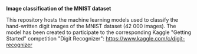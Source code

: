 **Image classification of the MNIST dataset**

This repository hosts the machine learning models used to classify the hand-written digit images of the MNIST dataset (42 000 images).
The model has been created to participate to the corresponding Kaggle "Getting Started" competition "Digit Recognizer": https://www.kaggle.com/c/digit-recognizer 